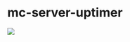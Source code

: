 # mc-server-uptimer
<a href="https://discordapp.com/users/827661251421011969"> <img src="https://github.com/kmoshax/safe-Images/blob/main/assets/licence.png?raw=true"> </a>
